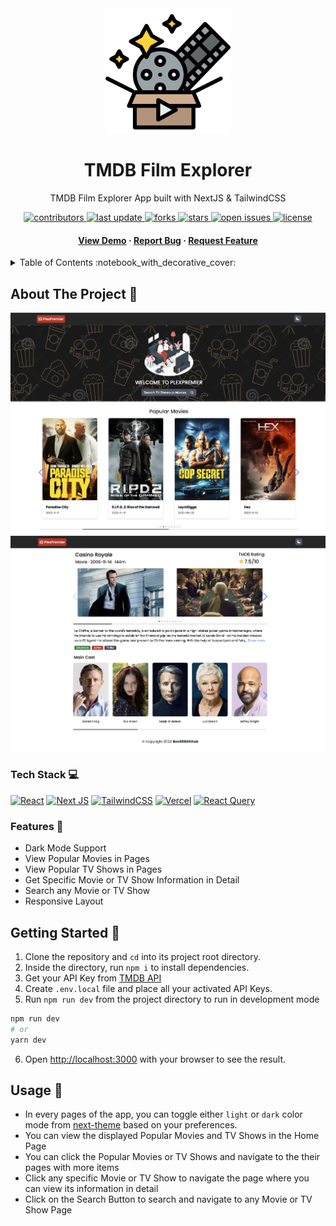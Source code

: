 <div align="center">
<img src="images/movie.png" alt="movie" width="200" height="auto" />
<h1>TMDB Film Explorer</h1>
<p>
    TMDB Film Explorer App built with NextJS & TailwindCSS
  </p>

<!-- Badges -->
<p>
  <a href="https://github.com/Ben888GitHub/project-movie-app/graphs/contributors">
    <img src="https://img.shields.io/github/contributors/Ben888GitHub/project-movie-app" alt="contributors" />
  </a>
  <a href="">
    <img src="https://img.shields.io/github/last-commit/Ben888GitHub/project-movie-app" alt="last update" />
  </a>
  <a href="https://github.com/Ben888GitHub/project-movie-app/network/members">
    <img src="https://img.shields.io/github/forks/Ben888GitHub/project-movie-app" alt="forks" />
  </a>
  <a href="https://github.com/Ben888GitHub/project-movie-app/stargazers">
    <img src="https://img.shields.io/github/stars/Ben888GitHub/project-movie-app" alt="stars" />
  </a>
  <a href="https://github.com/Ben888GitHub/project-movie-app/issues/">
    <img src="https://img.shields.io/github/issues/Ben888GitHub/project-movie-app" alt="open issues" />
  </a>
  <a href="https://github.com/Ben888GitHub/project-movie-app/blob/master/LICENSE">
    <img src="https://img.shields.io/github/license/Ben888GitHub/project-movie-app.svg" alt="license" />
  </a>
</p>

<h4>
    <a href="https://project-movie-app.vercel.app/">View Demo</a>
  <span> · </span>
    <a href="https://github.com/Ben888GitHub/project-movie-app/issues/">Report Bug</a>
  <span> · </span>
    <a href="https://github.com/Ben888GitHub/project-movie-app/issues/">Request Feature</a>
  </h4>

</div>

<!-- TABLE OF CONTENTS -->
<details>
  <summary>Table of Contents :notebook_with_decorative_cover:</summary>
  <ol>
    <li>
      <a href="#about-the-project-star2">About The Project</a>
      <ul>
        <li><a href="#tech-stack-computer">Tech Stack</a></li>
        <li><a href="#features-dart">Features</a></li>
      </ul>
    </li>
    <li>
      <a href="#getting-started-toolbox">Getting Started</a>
    </li>
    <li><a href="#usage-eyes">Usage</a></li>
  </ol>
</details>

<!-- ABOUT THE PROJECT -->

## About The Project :star2:

<div align="center"> 
  <img src="/images/plexpremirepm.png" alt="screenshot" />
  <img src="/images/plexpremiercr.png" alt="screenshot" />
</div>

<!-- TechStack -->

### Tech Stack :computer:

[![React](https://img.shields.io/badge/react-%2320232a.svg?style=for-the-badge&logo=react&logoColor=%2361DAFB)](https://reactjs.org/)
[![Next JS](https://img.shields.io/badge/Next-black?style=for-the-badge&logo=next.js&logoColor=white)](https://nextjs.org/)
[![TailwindCSS](https://img.shields.io/badge/tailwindcss-%2338B2AC.svg?style=for-the-badge&logo=tailwind-css&logoColor=white)](https://tailwindcss.com/)
[![Vercel](https://img.shields.io/badge/vercel-%23000000.svg?style=for-the-badge&logo=vercel&logoColor=white)](https://vercel.com/)
[![React Query](https://img.shields.io/badge/-React%20Query-FF4154?style=for-the-badge&logo=react%20query&logoColor=white)](https://tanstack.com/query/v4/docs/overview)

<!-- Features -->

### Features :dart:

- Dark Mode Support
- View Popular Movies in Pages
- View Popular TV Shows in Pages
- Get Specific Movie or TV Show Information in Detail
- Search any Movie or TV Show
- Responsive Layout

## Getting Started :toolbox:

1. Clone the repository and `cd` into its project root directory.
2. Inside the directory, run `npm i` to install dependencies.
3. Get your API Key from [TMDB API](https://www.themoviedb.org/settings/api)
4. Create `.env.local` file and place all your activated API Keys.
5. Run `npm run dev` from the project directory to run in development mode

```bash
npm run dev
# or
yarn dev
```

6. Open [http://localhost:3000](http://localhost:3000) with your browser to see the result.

## Usage :eyes:

- In every pages of the app, you can toggle either `light` or `dark` color mode from [next-theme](https://www.npmjs.com/package/next-themes) based on your preferences.
- You can view the displayed Popular Movies and TV Shows in the Home Page
- You can click the Popular Movies or TV Shows and navigate to the their pages with more items
- Click any specific Movie or TV Show to navigate the page where you can view its information in detail
- Click on the Search Button to search and navigate to any Movie or TV Show Page
